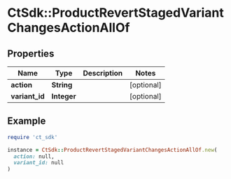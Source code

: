 # CtSdk::ProductRevertStagedVariantChangesActionAllOf

## Properties

| Name | Type | Description | Notes |
| ---- | ---- | ----------- | ----- |
| **action** | **String** |  | [optional] |
| **variant_id** | **Integer** |  | [optional] |

## Example

```ruby
require 'ct_sdk'

instance = CtSdk::ProductRevertStagedVariantChangesActionAllOf.new(
  action: null,
  variant_id: null
)
```

